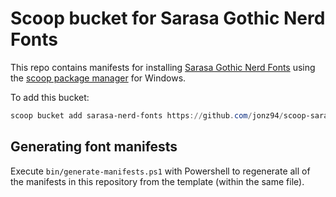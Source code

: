 # Scoop bucket for Sarasa Gothic Nerd Fonts

This repo contains manifests for installing [Sarasa Gothic Nerd Fonts](https://github.com/jonz94/Sarasa-Gothic-Nerd-Fonts) using the [scoop package manager](https://github.com/lukesampson/scoop) for Windows.

To add this bucket:

```powershell
scoop bucket add sarasa-nerd-fonts https://github.com/jonz94/scoop-sarasa-nerd-fonts
```

## Generating font manifests

Execute `bin/generate-manifests.ps1` with Powershell to regenerate all of the manifests in this repository from the template (within the same file).
